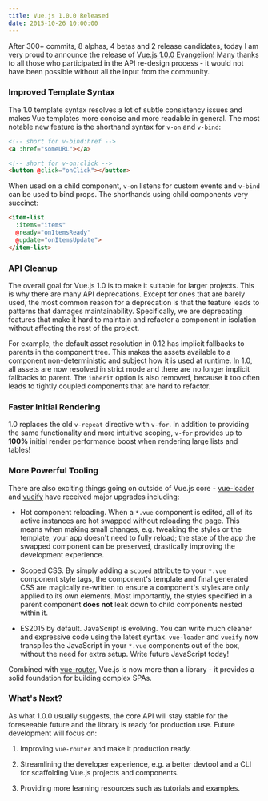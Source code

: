 ```yaml
---
title: Vue.js 1.0.0 Released
date: 2015-10-26 10:00:00
---
```


After 300+ commits, 8 alphas, 4 betas and 2 release candidates, today I am very proud to announce the release of [Vue.js 1.0.0 Evangelion](https://github.com/vuejs/vue/releases/tag/1.0.0)! Many thanks to all those who participated in the API re-design process - it would not have been possible without all the input from the community.

<!-- more -->

### Improved Template Syntax

The 1.0 template syntax resolves a lot of subtle consistency issues and makes Vue templates more concise and more readable in general. The most notable new feature is the shorthand syntax for `v-on` and `v-bind`:

``` html
<!-- short for v-bind:href -->
<a :href="someURL"></a>

<!-- short for v-on:click -->
<button @click="onClick"></button>
```

When used on a child component, `v-on` listens for custom events and `v-bind` can be used to bind props. The shorthands using child components very succinct:

``` html
<item-list
  :items="items"
  @ready="onItemsReady"
  @update="onItemsUpdate">
</item-list>
```

### API Cleanup

The overall goal for Vue.js 1.0 is to make it suitable for larger projects. This is why there are many API deprecations. Except for ones that are barely used, the most common reason for a deprecation is that the feature leads to patterns that damages maintainability. Specifically, we are deprecating features that make it hard to maintain and refactor a component in isolation without affecting the rest of the project.

For example, the default asset resolution in 0.12 has implicit fallbacks to parents in the component tree. This makes the assets available to a component non-deterministic and subject how it is used at runtime. In 1.0, all assets are now resolved in strict mode and there are no longer implicit fallbacks to parent. The `inherit` option is also removed, because it too often leads to tightly coupled components that are hard to refactor.

### Faster Initial Rendering

1.0 replaces the old `v-repeat` directive with `v-for`. In addition to providing the same functionality and more intuitive scoping, `v-for` provides up to **100%** initial render performance boost when rendering large lists and tables!

### More Powerful Tooling

There are also exciting things going on outside of Vue.js core - [vue-loader](https://github.com/vuejs/vue-loader) and [vueify](https://github.com/vuejs/vueify) have received major upgrades including:

- Hot component reloading. When a `*.vue` component is edited, all of its active instances are hot swapped without reloading the page. This means when making small changes, e.g. tweaking the styles or the template, your app doesn't need to fully reload; the state of the app the swapped component can be preserved, drastically improving the development experience.

- Scoped CSS. By simply adding a `scoped` attribute to your `*.vue` component style tags, the component's template and final generated CSS are magically re-written to ensure a component's styles are only applied to its own elements. Most importantly, the styles specified in a parent component **does not** leak down to child components nested within it.

- ES2015 by default. JavaScript is evolving. You can write much cleaner and expressive code using the latest syntax. `vue-loader` and `vueify` now transpiles the JavaScript in your `*.vue` components out of the box, without the need for extra setup. Write future JavaScript today!

Combined with [vue-router](https://github.com/vuejs/vue-router), Vue.js is now more than a library - it provides a solid foundation for building complex SPAs.

### What's Next?

As what 1.0.0 usually suggests, the core API will stay stable for the foreseeable future and the library is ready for production use. Future development will focus on:

1. Improving `vue-router` and make it production ready.

2. Streamlining the developer experience, e.g. a better devtool and a CLI for scaffolding Vue.js projects and components.

3. Providing more learning resources such as tutorials and examples.
